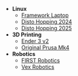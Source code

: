 - **Linux**
  - [Framework Laptop](/tech/linux/framework.md)
  - [Disto Hopping 2024](/tech/linux/distro-hopping-2024.md)
  - [Disto Hopping 2025](/tech/linux/distro-hopping-2025.md)
- **3D Printing**
  - [Ender 3 v2](/tech/3d-printing/ender3v2.md)
  - [Original Prusa Mk4](/tech/3d-printing/prusa-mk4.md)
- **Robotics**
  - [FIRST Robotics](/tech/robotics/frc.md)
  - [Vex Robotics](/tech/robotics/vex.md)